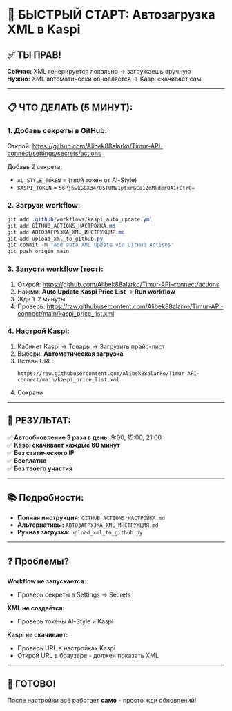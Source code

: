 # 🚀 БЫСТРЫЙ СТАРТ: Автозагрузка XML в Kaspi

## ✅ ТЫ ПРАВ!

**Сейчас:** XML генерируется локально → загружаешь вручную  
**Нужно:** XML автоматически обновляется → Kaspi скачивает сам

---

## 📋 ЧТО ДЕЛАТЬ (5 МИНУТ):

### **1. Добавь секреты в GitHub:**

Открой: https://github.com/Alibek88alarko/Timur-API-connect/settings/secrets/actions

Добавь 2 секрета:
- `AL_STYLE_TOKEN` = (твой токен от Al-Style)
- `KASPI_TOKEN` = `56Pj6wkGBX34/05TUMV1ptxrGCa1ZdMkderQA1+Gtr0=`

### **2. Загрузи workflow:**

```powershell
git add .github/workflows/kaspi_auto_update.yml
git add GITHUB_ACTIONS_НАСТРОЙКА.md
git add АВТОЗАГРУЗКА_XML_ИНСТРУКЦИЯ.md
git add upload_xml_to_github.py
git commit -m "Add auto XML update via GitHub Actions"
git push origin main
```

### **3. Запусти workflow (тест):**

1. Открой: https://github.com/Alibek88alarko/Timur-API-connect/actions
2. Нажми: **Auto Update Kaspi Price List** → **Run workflow**
3. Жди 1-2 минуты
4. Проверь: https://raw.githubusercontent.com/Alibek88alarko/Timur-API-connect/main/kaspi_price_list.xml

### **4. Настрой Kaspi:**

1. Кабинет Kaspi → Товары → Загрузить прайс-лист
2. Выбери: **Автоматическая загрузка**
3. Вставь URL:
   ```
   https://raw.githubusercontent.com/Alibek88alarko/Timur-API-connect/main/kaspi_price_list.xml
   ```
4. Сохрани

---

## 🎯 РЕЗУЛЬТАТ:

✅ **Автообновление 3 раза в день:** 9:00, 15:00, 21:00  
✅ **Kaspi скачивает каждые 60 минут**  
✅ **Без статического IP**  
✅ **Бесплатно**  
✅ **Без твоего участия**

---

## 📚 Подробности:

- **Полная инструкция:** `GITHUB_ACTIONS_НАСТРОЙКА.md`
- **Альтернативы:** `АВТОЗАГРУЗКА_XML_ИНСТРУКЦИЯ.md`
- **Ручная загрузка:** `upload_xml_to_github.py`

---

## ❓ Проблемы?

**Workflow не запускается:**
- Проверь секреты в Settings → Secrets

**XML не создаётся:**
- Проверь токены Al-Style и Kaspi

**Kaspi не скачивает:**
- Проверь URL в настройках Kaspi
- Открой URL в браузере - должен показать XML

---

## 🎉 ГОТОВО!

После настройки всё работает **само** - просто жди обновлений!
